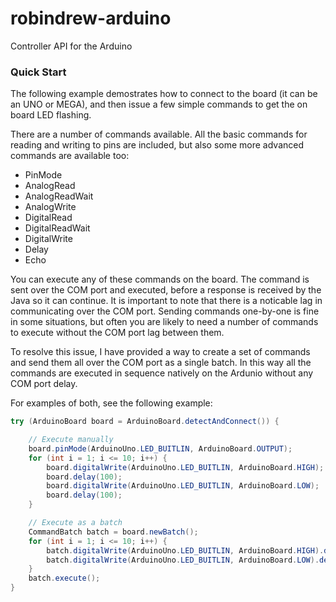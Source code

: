 # robindrew-arduino
Controller API for the Arduino

### Quick Start
The following example demostrates how to connect to the board (it can be an UNO or MEGA), and then issue a few simple commands to get the on board LED flashing.

There are a number of commands available. All the basic commands for reading and writing to pins are included, but also some more advanced commands are available too:

* PinMode
* AnalogRead
* AnalogReadWait
* AnalogWrite
* DigitalRead
* DigitalReadWait
* DigitalWrite
* Delay
* Echo

You can execute any of these commands on the board. The command is sent over the COM port and executed, before a response is received by the Java so it can continue. It is important to note that there is a noticable lag in communicating over the COM port. Sending commands one-by-one is fine in some situations, but often you are likely to need a number of commands to execute without the COM port lag between them.

To resolve this issue, I have provided a way to create a set of commands and send them all over the COM port as a single batch. In this way all the commands are executed in sequence natively on the Ardunio without any COM port delay.

For examples of both, see the following example:

```java
try (ArduinoBoard board = ArduinoBoard.detectAndConnect()) {

	// Execute manually
	board.pinMode(ArduinoUno.LED_BUITLIN, ArduinoBoard.OUTPUT);
	for (int i = 1; i <= 10; i++) {
		board.digitalWrite(ArduinoUno.LED_BUITLIN, ArduinoBoard.HIGH);
		board.delay(100);
		board.digitalWrite(ArduinoUno.LED_BUITLIN, ArduinoBoard.LOW);
		board.delay(100);
	}

	// Execute as a batch
	CommandBatch batch = board.newBatch();
	for (int i = 1; i <= 10; i++) {
		batch.digitalWrite(ArduinoUno.LED_BUITLIN, ArduinoBoard.HIGH).delay(100);
		batch.digitalWrite(ArduinoUno.LED_BUITLIN, ArduinoBoard.LOW).delay(100);
	}
	batch.execute();
}
```
